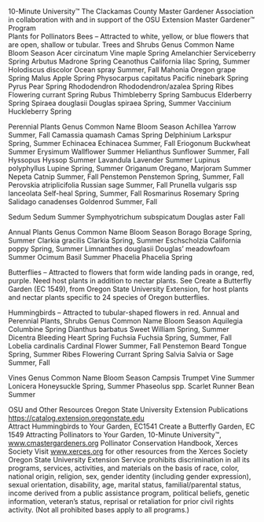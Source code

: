 

10-Minute University™ 
The Clackamas County Master Gardener Association in collaboration with and in support of 
the OSU Extension Master Gardener™ Program   
Plants for Pollinators 
Bees – Attracted to white, yellow, or blue flowers that are open, shallow or tubular. 
Trees and Shrubs 
Genus Common Name Bloom Season 
Acer circinatum Vine maple Spring 
Amelanchier  Serviceberry Spring 
Arbutus  Madrone Spring 
Ceanothus  California lilac Spring, Summer 
Holodiscus discolor Ocean spray Summer, Fall 
Mahonia Oregon grape Spring 
Malus  Apple Spring 
Physocarpus capitatus Pacific ninebark Spring 
Pyrus  Pear Spring 
Rhododendron  Rhododendron/azalea Spring 
Ribes Flowering currant Spring 
Rubus  Thimbleberry Spring 
Sambucus  Elderberry Spring 
Spiraea douglasii Douglas spiraea Spring, Summer 
Vaccinium  Huckleberry Spring 
 
Perennial Plants 
Genus Common Name Bloom Season 
Achillea Yarrow Summer, Fall 
Camassia quamash Camas Spring 
Delphinium Larkspur Spring, Summer 
Echinacea Echinacea Summer, Fall 
Eriogonum Buckwheat Summer 
Erysimum Wallflower Summer 
Helianthus Sunflower Summer, Fall 
Hyssopus Hyssop Summer 
Lavandula  Lavender Summer 
Lupinus polyphyllus Lupine Spring, Summer 
Origanum Oregano, Marjoram Summer 
Nepeta Catnip Summer, Fall 
Penstemon Penstemon Spring, Summer, Fall 
Perovskia atriplicifolia Russian sage Summer, Fall 
Prunella vulgaris ssp 
lanceolata 
Self-heal Spring, Summer, Fall 
Rosmarinus  Rosemary Spring 
Salidago canadenses Goldenrod Summer, Fall 
 

Sedum Sedum Summer 
Symphyotrichum 
subspicatum 
Douglas aster Fall 
   
Annual Plants 
Genus Common Name Bloom Season 
Borago Borage Spring, Summer 
Clarkia gracilis Clarkia Spring, Summer 
Eschscholzia  California poppy Spring, Summer 
Limnanthes douglasii Douglas’ meadowfoam Summer 
Ocimum  Basil Summer 
Phacelia Phacelia Spring 
     
Butterflies – Attracted to flowers that form wide landing pads in orange, red, purple.  Need host plants in 
addition to nectar plants. See Create a Butterfly Garden (EC 1549), from Oregon State University Extension, for 
host plants and nectar plants specific to 24 species of Oregon butterflies.   
 
Hummingbirds – Attracted to tubular-shaped flowers in red. 
Annual and Perennial Plants, Shrubs 
Genus Common Name Bloom Season 
Aquilegia  Columbine Spring 
Dianthus barbatus Sweet William Spring, Summer 
Dicentra  Bleeding Heart Spring 
Fuchsia  Fuchsia Spring, Summer, Fall 
Lobelia cardinalis  Cardinal Flower Summer, Fall 
Penstemon  Beard Tongue Spring, Summer 
Ribes  Flowering Currant Spring 
Salvia  Salvia or Sage Summer, Fall 
 
Vines 
Genus Common Name Bloom Season 
Campsis Trumpet Vine Summer 
Lonicera Honeysuckle Spring, Summer 
Phaseolus spp. Scarlet Runner Bean Summer 
 
OSU and Other Resources 
Oregon State University Extension Publications https://catalog.extension.oregonstate.edu  
Attract Hummingbirds to Your Garden, EC1541 
Create a Butterfly Garden, EC 1549 
Attracting Pollinators to Your Garden, 10-Minute University™, www.cmastergardeners.org 
Pollinator Conservation Handbook, Xerces Society 
Visit www.xerces.org for other resources from the Xerces Society 
Oregon State University Extension Service prohibits discrimination in all its programs, services, activities, and materials on the basis 
of race, color, national origin, religion, sex, gender identity (including gender expression), sexual orientation, disability, age, marital 
status, familial/parental status, income derived from a public assistance program, political beliefs, genetic information, veteran’s 
status, reprisal or retaliation for prior civil rights activity. (Not all prohibited bases apply to all programs.) 
 